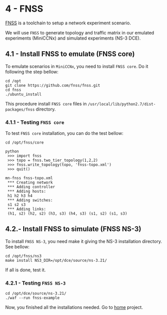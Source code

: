 # 4 - FNSS

[FNSS](http://fnss.github.io/) is a toolchain to setup a network experiment scenario.

We will use `FNSS` to generate topology and traffic matrix in our emulated experiments (MiniCCNx) and simulated experiments (NS-3 DCE).

## 4.1 - Install FNSS to emulate (FNSS core)

To emulate scenarios in `MiniCCNx`, you need to install `FNSS core`. Do it following the step bellow:

```
cd /opt
git clone https://github.com/fnss/fnss.git
cd fnss
./ubuntu_install
```
This procedure install `FNSS core` files in `/usr/local/lib/python2.7/dist-packages/fnss` directory.

### 4.1.1 - Testing `FNSS core`

To test `FNSS core` installation, you can do the test bellow:

```
cd /opt/fnss/core

python
 >>> import fnss
 >>> topo = fnss.two_tier_topology(1,2,2)
 >>> fnss.write_topology(topo, 'fnss-topo.xml')
 >>> quit()

mn-fnss fnss-topo.xml
 *** Creating network
 *** Adding controller
 *** Adding hosts:
 h1 h2 h3 h4
 *** Adding switches:
 s1 s2 s3
 *** Adding links:
 (h1, s2) (h2, s2) (h3, s3) (h4, s3) (s1, s2) (s1, s3)
``` 

## 4.2.- Install FNSS to simulate (FNSS NS-3)

To install `FNSS NS-3`, you need make it giving the NS-3 installation directory. See bellow:

```
cd /opt/fnss/ns3
make install NS3_DIR=/opt/dce/source/ns-3.21/
```

If all is done, test it.

### 4.2.1 - Testing `FNSS NS-3`

```
cd /opt/dce/source/ns-3.21/
./waf --run fnss-example
```
Now, you finished all the installations needed. Go to [home](https://github.com/asgard-lab/ccnx_evaluation/blob/master/VM_test.md) project.
